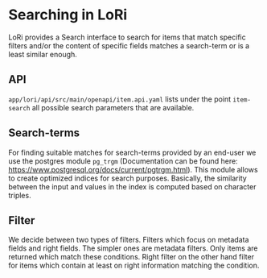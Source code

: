 Searching in LoRi
====

LoRi provides a Search interface to search for items that match specific filters and/or
the content of specific fields matches a search-term or is a least similar enough.

## API
`app/lori/api/src/main/openapi/item.api.yaml` lists under the point `item-search` all
possible search parameters that are available. 

## Search-terms
For finding suitable matches for search-terms provided by an end-user we use the postgres module `pg_trgm`
(Documentation can be found here: https://www.postgresql.org/docs/current/pgtrgm.html).
This module allows to create optimized indices for search purposes. Basically, the similarity
between the input and values in the index is computed based on character triples.

## Filter
We decide between two types of filters. Filters which focus on metadata fields and right fields.
The simpler ones are metadata filters. Only items are returned which match these conditions.
Right filter on the other hand filter for items which contain at least on right information matching
the condition.
